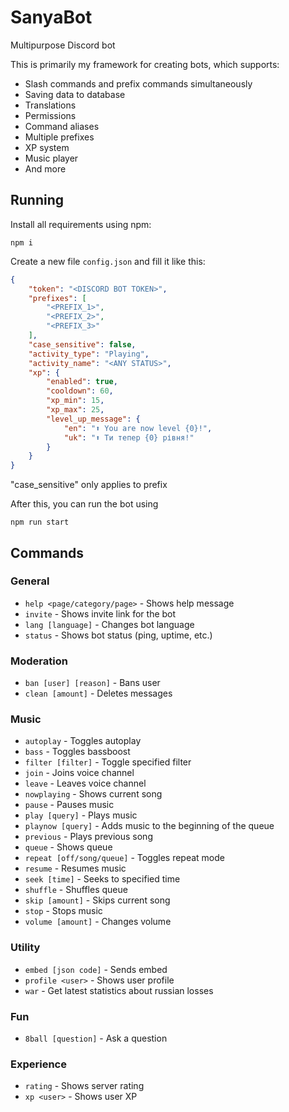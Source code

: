 # SanyaBot
Multipurpose Discord bot

This is primarily my framework for creating bots, which supports:
- Slash commands and prefix commands simultaneously
- Saving data to database
- Translations
- Permissions
- Command aliases
- Multiple prefixes
- XP system
- Music player
- And more

## Running
Install all requirements using npm:
```
npm i
```

Create a new file `config.json` and fill it like this:
```json
{
    "token": "<DISCORD BOT TOKEN>",
    "prefixes": [
        "<PREFIX_1>",
        "<PREFIX_2>",
        "<PREFIX_3>"
    ],
    "case_sensitive": false,
    "activity_type": "Playing",
    "activity_name": "<ANY STATUS>",
    "xp": {
        "enabled": true,
        "cooldown": 60,
        "xp_min": 15,
        "xp_max": 25,
        "level_up_message": {
            "en": "⬆️ You are now level {0}!",
            "uk": "⬆️ Ти тепер {0} рівня!"
        }
    }
}
```
"case_sensitive" only applies to prefix

After this, you can run the bot using
```
npm run start
```

## Commands

### General
- `help <page/category/page>` - Shows help message
- `invite` - Shows invite link for the bot
- `lang [language]` - Changes bot language
- `status` - Shows bot status (ping, uptime, etc.)

### Moderation
- `ban [user] [reason]` - Bans user
- `clean [amount]` - Deletes messages

### Music
- `autoplay` - Toggles autoplay
- `bass` - Toggles bassboost
- `filter [filter]` - Toggle specified filter
- `join` - Joins voice channel
- `leave` - Leaves voice channel
- `nowplaying` - Shows current song
- `pause` - Pauses music
- `play [query]` - Plays music
- `playnow [query]` - Adds music to the beginning of the queue
- `previous` - Plays previous song
- `queue` - Shows queue
- `repeat [off/song/queue]` - Toggles repeat mode
- `resume` - Resumes music
- `seek [time]` - Seeks to specified time
- `shuffle` - Shuffles queue
- `skip [amount]` - Skips current song
- `stop` - Stops music
- `volume [amount]` - Changes volume

### Utility
- `embed [json code]` - Sends embed
- `profile <user>` - Shows user profile
- `war` - Get latest statistics about russian losses

### Fun
- `8ball [question]` - Ask a question

### Experience
- `rating` - Shows server rating
- `xp <user>` - Shows user XP
